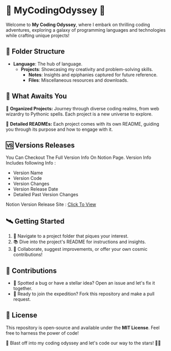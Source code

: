 # 🚀 MyCodingOdyssey 🌟

Welcome to **My Coding Odyssey**, where I embark on thrilling coding adventures, exploring a galaxy of programming languages and technologies while crafting unique projects!

## 📁 Folder Structure

- **Language**: The hub of language.
  - **Projects**: Showcasing my creativity and problem-solving skills.
    - **Notes**: Insights and epiphanies captured for future reference.
    - **Files**: Miscellaneous resources and downloads.

## 🌌 What Awaits You

📂 **Organized Projects:** Journey through diverse coding realms, from web wizardry to Pythonic spells. Each project is a new universe to explore.

📝 **Detailed READMEs:** Each project comes with its own README, guiding you through its purpose and how to engage with it.

## 🆚 Versions Releases

You Can Checkout The Full Version Info On Notion Page. Version Info Includes following Info :

- Version Name
- Version Code
- Version Changes
- Version Release Date
- Detailed Past Version Changes

Notion Version Release Site : [Click To View](https://jenil-desai.notion.site/Version-Releases-My-Coding-Odyssey-5fbb4359497c4f9293042757ca52075a?pvs=4)

## 🛰️ Getting Started

1. 🚀 Navigate to a project folder that piques your interest.
2. 📚 Dive into the project's README for instructions and insights.
3. 🤝 Collaborate, suggest improvements, or offer your own cosmic contributions!

## 🌠 Contributions

- 🐞 Spotted a bug or have a stellar idea? Open an issue and let's fix it together.
- 🌌 Ready to join the expedition? Fork this repository and make a pull request.

## 📜 License

This repository is open-source and available under the **MIT License**. Feel free to harness the power of code!

🚀 Blast off into my coding odyssey and let's code our way to the stars! 🌟🌠
